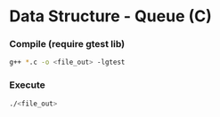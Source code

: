 # Data Structure - Queue (C)

### Compile (require gtest lib)
```sh
g++ *.c -o <file_out> -lgtest
```

### Execute
```sh
./<file_out>
```